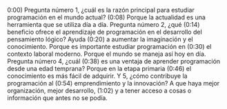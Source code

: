 0:00) Pregunta número 1, ¿cuál es la razón principal para estudiar programación en el mundo actual? (0:08) Porque la actualidad es una herramienta que se utiliza día a día. Pregunta número 2, ¿qué (0:14) beneficio ofrece el aprendizaje de programación en el desarrollo del pensamiento lógico? Ayuda (0:20) a aumentar la imaginación y el conocimiento. Porque es importante estudiar programación en (0:30) el contexto laboral moderno.
Porque el mundo se maneja así hoy en día. Pregunta número 4, ¿cuál (0:38) es una ventaja de aprender programación desde una edad temprana? Porque en la etapa primaria (0:46) el conocimiento es más fácil de adquirir. Y 5, ¿cómo contribuye la programación al (0:54) emprendimiento y la innovación? A que haya mejor organización, mejor desarrollo, (1:02) y a tener acceso a cosas o información que antes no se podía.

